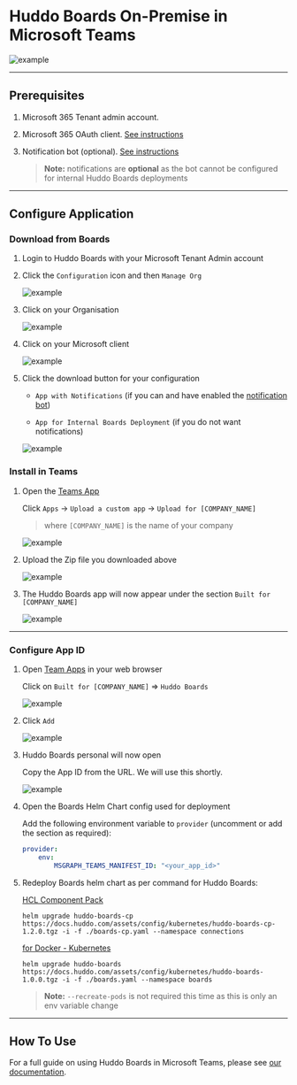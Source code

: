 # Huddo Boards On-Premise in Microsoft Teams

![example](personal.png)

---

## Prerequisites

1. Microsoft 365 Tenant admin account.

1. Microsoft 365 OAuth client. [See instructions](../auth/index.md)

1. Notification bot (optional). [See instructions](notification-bot.md)

    > **Note:** notifications are **optional** as the bot cannot be configured for internal Huddo Boards deployments

---

## Configure Application

### Download from Boards

1. Login to Huddo Boards with your Microsoft Tenant Admin account

1. Click the `Configuration` icon and then `Manage Org`

    ![example](../../admin.png)

1. Click on your Organisation

    ![example](admin-orgs.png)

1. Click on your Microsoft client

    ![example](admin-org.png)

1. Click the download button for your configuration

    - `App with Notifications` (if you can and have enabled the [notification bot](notification-bot.md))

    - `App for Internal Boards Deployment` (if you do not want notifications)

    ![example](app-download.png)

### Install in Teams

1. Open the [Teams App](https://teams.microsoft.com)

    Click `Apps` -> `Upload a custom app` -> `Upload for [COMPANY_NAME]`

    > where `[COMPANY_NAME]` is the name of your company

    ![example](teams1.png)

1. Upload the Zip file you downloaded above

    ![example](teams2.png)

1. The Huddo Boards app will now appear under the section `Built for [COMPANY_NAME]`

    ![example](teams3.png)

---

### Configure App ID

1.  Open [Team Apps](https://teams.microsoft.com/_#/apps?intent=0&category=16&autoNavigationOnDone=true&filterByPersonal=false&storeLaunchFromChat=false&addAppDialogEntryPoint=7) in your web browser

    Click on `Built for [COMPANY_NAME]` => `Huddo Boards`

    ![example](tenant-apps.png)

1.  Click `Add`

    ![example](add-app.png)

1.  Huddo Boards personal will now open

    Copy the App ID from the URL. We will use this shortly.

    ![example](appid.png)

1.  Open the Boards Helm Chart config used for deployment

    Add the following environment variable to `provider` (uncomment or add the section as required):

    ```yaml
    provider:
        env:
            MSGRAPH_TEAMS_MANIFEST_ID: "<your_app_id>"
    ```

1.  Redeploy Boards helm chart as per command for Huddo Boards:

    [HCL Component Pack](../../cp/index.md#deploy-boards-helm-chart)

        helm upgrade huddo-boards-cp https://docs.huddo.com/assets/config/kubernetes/huddo-boards-cp-1.2.0.tgz -i -f ./boards-cp.yaml --namespace connections

    [for Docker - Kubernetes](../../kubernetes/index.md#deploy-boards-chart)

        helm upgrade huddo-boards https://docs.huddo.com/assets/config/kubernetes/huddo-boards-1.0.0.tgz -i -f ./boards.yaml --namespace boards

    > **Note:** `--recreate-pods` is not required this time as this is only an env variable change

---

## How To Use

For a full guide on using Huddo Boards in Microsoft Teams, please see [our documentation](index.md).
